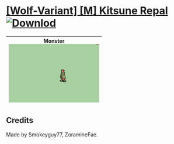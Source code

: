 # [\[Wolf-Variant\] \[M\] Kitsune Repal](./) [![Downlod](https://img.shields.io/badge/Download--red?style=social&logo=github)](https://minhaskamal.github.io/DownGit/#/home?url=https://github.com/Klokinator/FE-Repo/tree/main/Battle%20Animations%2FMonsters%20-%20Basic%20Types%2F%5BWolf-Variant%5D%20%5BM%5D%20Kitsune%20Repal)

| <b>Monster</b><br/><img alt="Monster animation" src="./8.%20Monster/Monster.gif"/> |
| :---: |

## Credits

Made by Smokeyguy77, ZoramineFae.

